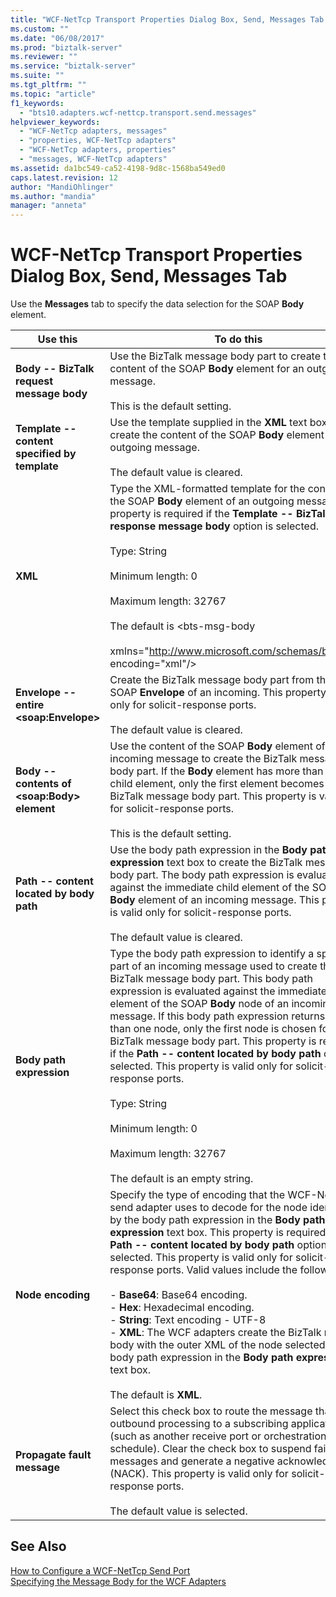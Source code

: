 ```yaml
---
title: "WCF-NetTcp Transport Properties Dialog Box, Send, Messages Tab | Microsoft Docs"
ms.custom: ""
ms.date: "06/08/2017"
ms.prod: "biztalk-server"
ms.reviewer: ""
ms.service: "biztalk-server"
ms.suite: ""
ms.tgt_pltfrm: ""
ms.topic: "article"
f1_keywords: 
  - "bts10.adapters.wcf-nettcp.transport.send.messages"
helpviewer_keywords: 
  - "WCF-NetTcp adapters, messages"
  - "properties, WCF-NetTcp adapters"
  - "WCF-NetTcp adapters, properties"
  - "messages, WCF-NetTcp adapters"
ms.assetid: da1bc549-ca52-4198-9d8c-1568ba549ed0
caps.latest.revision: 12
author: "MandiOhlinger"
ms.author: "mandia"
manager: "anneta"
---
```

# WCF-NetTcp Transport Properties Dialog Box, Send, Messages Tab
Use the **Messages** tab to specify the data selection for the SOAP **Body** element.  
  
|Use this|To do this|  
|--------------|----------------|  
|**Body -- BizTalk request message body**|Use the BizTalk message body part to create the content of the SOAP **Body** element for an outgoing message.<br /><br /> This is the default setting.|  
|**Template -- content specified by template**|Use the template supplied in the **XML** text box to create the content of the SOAP **Body** element for an outgoing message.<br /><br /> The default value is cleared.|  
|**XML**|Type the XML-formatted template for the content of the SOAP **Body** element of an outgoing message. This property is required if the **Template -- BizTalk response message body** option is selected.<br /><br /> Type: String<br /><br /> Minimum length: 0<br /><br /> Maximum length: 32767<br /><br /> The default is <bts-msg-body<br /><br /> xmlns="http://www.microsoft.com/schemas/bts2007" encoding="xml"/>|  
|**Envelope -- entire \<soap:Envelope>**|Create the BizTalk message body part from the entire SOAP **Envelope** of an incoming. This property is valid only for solicit-response ports.<br /><br /> The default value is cleared.|  
|**Body -- contents of \<soap:Body> element**|Use the content of the SOAP **Body** element of an incoming message to create the BizTalk message body part. If the **Body** element has more than one child element, only the first element becomes the BizTalk message body part. This property is valid only for solicit-response ports.<br /><br /> This is the default setting.|  
|**Path -- content located by body path**|Use the body path expression in the **Body path expression** text box to create the BizTalk message body part. The body path expression is evaluated against the immediate child element of the SOAP **Body** element of an incoming message. This property is valid only for solicit-response ports.<br /><br /> The default value is cleared.|  
|**Body path expression**|Type the body path expression to identify a specific part of an incoming message used to create the BizTalk message body part. This body path expression is evaluated against the immediate child element of the SOAP **Body** node of an incoming message. If this body path expression returns more than one node, only the first node is chosen for the BizTalk message body part. This property is required if the **Path -- content located by body path** option is selected. This property is valid only for solicit-response ports.<br /><br /> Type: String<br /><br /> Minimum length: 0<br /><br /> Maximum length: 32767<br /><br /> The default is an empty string.|  
|**Node encoding**|Specify the type of encoding that the WCF-NetTcp send adapter uses to decode for the node identified by the body path expression in the **Body path expression** text box. This property is required if the **Path -- content located by body path** option is selected. This property is valid only for solicit-response ports. Valid values include the following:<br /><br /> -   **Base64**: Base64 encoding.<br />-   **Hex**: Hexadecimal encoding.<br />-   **String**: Text encoding - UTF-8<br />-   **XML**: The WCF adapters create the BizTalk message body with the outer XML of the node selected by the body path expression in the **Body path expression** text box.<br /><br /> The default is **XML**.|  
|**Propagate fault message**|Select this check box to route the message that fails outbound processing to a subscribing application (such as another receive port or orchestration schedule). Clear the check box to suspend failed messages and generate a negative acknowledgment (NACK). This property is valid only for solicit-response ports.<br /><br /> The default value is selected.|  
  
## See Also  
 [How to Configure a WCF-NetTcp Send Port](../core/how-to-configure-a-wcf-nettcp-send-port.md)   
 [Specifying the Message Body for the WCF Adapters](../core/specifying-the-message-body-for-the-wcf-adapters.md)